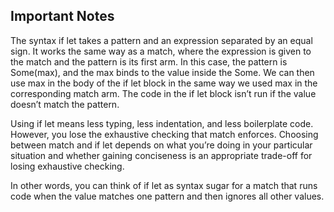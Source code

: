 Important Notes
---

The syntax if let takes a pattern and an expression separated by an equal sign.
It works the same way as a match, where the expression is given to the match
and the pattern is its first arm. In this case, the pattern is Some(max),
and the max binds to the value inside the Some. We can then use max in the
body of the if let block in the same way we used max in the corresponding match
arm. The code in the if let block isn’t run if the value doesn’t match the pattern.

Using if let means less typing, less indentation, and less boilerplate code. However,
you lose the exhaustive checking that match enforces. Choosing between match 
and if let depends on what you’re doing in your particular situation 
and whether gaining conciseness is an appropriate trade-off for losing exhaustive checking.

In other words, you can think of if let as syntax sugar for a match that 
runs code when the value matches one pattern and then ignores all other values.